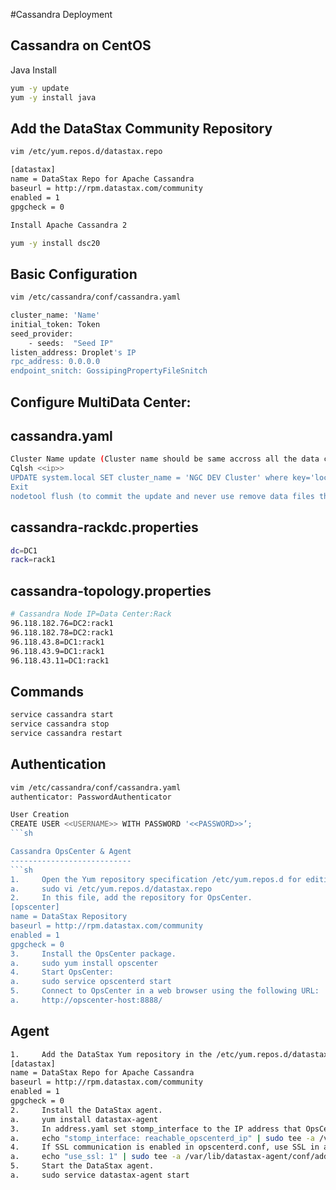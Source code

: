 #Cassandra Deployment

Cassandra on CentOS
-------------------
Java Install
```sh
yum -y update
yum -y install java
```

Add the DataStax Community Repository
--------------------------------------
```sh
vim /etc/yum.repos.d/datastax.repo

[datastax]
name = DataStax Repo for Apache Cassandra
baseurl = http://rpm.datastax.com/community
enabled = 1
gpgcheck = 0

Install Apache Cassandra 2

yum -y install dsc20
```

Basic Configuration
-------------------
```sh
vim /etc/cassandra/conf/cassandra.yaml

cluster_name: 'Name'
initial_token: Token
seed_provider:
    - seeds:  "Seed IP"
listen_address: Droplet's IP
rpc_address: 0.0.0.0
endpoint_snitch: GossipingPropertyFileSnitch
```

Configure MultiData Center:
---------------------------
 
cassandra.yaml
--------------
```sh
Cluster Name update (Cluster name should be same accross all the data center otherwise application will connect to only one datacenter and if that is down apllication wont connect to other datacenter but if cluster name is same it will connect to all the datacanter.)
Cqlsh <<ip>>
UPDATE system.local SET cluster_name = 'NGC DEV Cluster' where key='local';
Exit
nodetool flush (to commit the update and never use remove data files that will messs the cqlsh)
```

cassandra-rackdc.properties
---------------------------
```sh
dc=DC1
rack=rack1
```
cassandra-topology.properties
-----------------------------
```sh
# Cassandra Node IP=Data Center:Rack
96.118.182.76=DC2:rack1
96.118.182.78=DC2:rack1
96.118.43.8=DC1:rack1
96.118.43.9=DC1:rack1
96.118.43.11=DC1:rack1
```

Commands
--------
```sh
service cassandra start
service cassandra stop
service cassandra restart
```

Authentication
--------------
```sh
vim /etc/cassandra/conf/cassandra.yaml
authenticator: PasswordAuthenticator

User Creation 
CREATE USER <<USERNAME>> WITH PASSWORD '<<PASSWORD>>’;
```sh

Cassandra OpsCenter & Agent
---------------------------
```sh
1.     Open the Yum repository specification /etc/yum.repos.d for editing. For example:
a.     sudo vi /etc/yum.repos.d/datastax.repo
2.     In this file, add the repository for OpsCenter.
[opscenter]
name = DataStax Repository
baseurl = http://rpm.datastax.com/community
enabled = 1
gpgcheck = 0
3.     Install the OpsCenter package.
a.     sudo yum install opscenter
4.     Start OpsCenter:
a.     sudo service opscenterd start
5.     Connect to OpsCenter in a web browser using the following URL:
a.     http://opscenter-host:8888/
```

Agent
-----
```sh
1.     Add the DataStax Yum repository in the /etc/yum.repos.d/datastax.repo file.
[datastax]
name = DataStax Repo for Apache Cassandra
baseurl = http://rpm.datastax.com/community
enabled = 1
gpgcheck = 0
2.     Install the DataStax agent.
a.     yum install datastax-agent
3.     In address.yaml set stomp_interface to the IP address that OpsCenter is using. You might have to create the file.
a.     echo "stomp_interface: reachable_opscenterd_ip" | sudo tee -a /var/lib/datastax-agent/conf/address.yaml
4.     If SSL communication is enabled in opscenterd.conf, use SSL in address.yaml.
a.     echo "use_ssl: 1" | sudo tee -a /var/lib/datastax-agent/conf/address.yaml
5.     Start the DataStax agent.
a.     sudo service datastax-agent start
```
